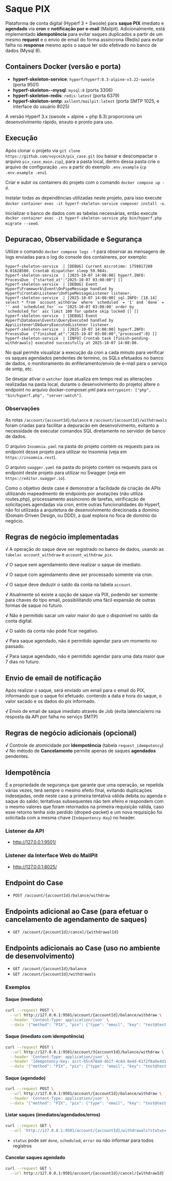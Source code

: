 # Saque PIX 

Plataforma de conta digital  (Hyperf 3 + Swoole) para **saque PIX** imediato e **agendado** via  **cron** e **notificação por e‑mail** (Mailpit). Adicionalmente, está implementado **idempotência** para evitar saques duplicados a partir de um mesmo **request** e o envio de email do forma assíncrona (Redis) para evitar falha no **response** mesmo após o saque ter sido efetivado no banco de dados (Mysql 8).

## Containers Docker (versão e porta)
- **hyperf-skeleton-service**: `hyperf/hyperf:8.3-alpine-v3.22-swoole` (porta 9501)
- **hyperf-skeleton--mysql**: `mysql:8` (porta 3306)
- **hyperf-skeleton-redis**: `redis:latest` (porta 6379)
- **hyperf-skeleton-smtp**: `axllent/mailpit:latest` (porta SMTP 1025, e interface do usuário 8025)

A versão Hyperf 3.x (swoole + alpine + php 8.3) proporciona um desenvolvimento rápido, enxuto e pronto para uso.

## Execução

Após clonar o projeto via `git clone https://github.com/voyceik/pix_case.git` (ou baixar e descompactar o arquivo `pix_case_main.zip`), para a pasta local, dentro dessa pasta crie o arquivo de configuração `.env` a partir do exemplo `.env.example` (`cp .env.example .env`).

Criar e subir os containers do projeto com o comando `docker compose up -d`. 

Instalar todas as dependências utilizadas neste projeto, para isso execute `docker container exec -it hyperf-skeleton-service composer install -o`.

Inicializar o banco de dados com as tabelas necessárias, então execute `docker container exec -it hyperf-skeleton-service php bin/hyperf.php migrate --seed`.

## Depuracao, Observabilidade e Segurança

Utilize o comando `docker compose logs -f` para observar as mensagens de logs enviadas para o log do console dos containeres, por exemplo:

```log
hyperf-skeleton-service  | [DEBUG] Current microtime: 1759817280 0.01628500. Crontab dispatcher sleep 59.984s.
hyperf-skeleton-service  | [2025-10-07 14:08:00] hyperf.INFO: ProcessDue  {"started_at":"2025-10-07 03:08:00"} []
hyperf-skeleton-service  | [DEBUG] Event Hyperf\Framework\Event\OnPipeMessage handled by Hyperf\Crontab\Listener\OnPipeMessageListener listener.
hyperf-skeleton-service  | [2025-10-07 14:08:00] sql.INFO: [18.14] select * from `account_withdraw` where `scheduled` = '1' and `done` = '' and `scheduled_for` <= '2025-10-07 03:08:00' order by `scheduled_for` asc limit 100 for update skip locked [] []
hyperf-skeleton-service  | [DEBUG] Event Hyperf\Database\Events\QueryExecuted handled by App\Listener\DbQueryExecutedListener listener.
hyperf-skeleton-service  | [2025-10-07 14:08:00] hyperf.INFO: ProcessDue  {"finished_at":"2025-10-07 03:08:00","processed":0} []
hyperf-skeleton-service  | [INFO] Crontab task [finish-pending-withdrawals] executed successfully at 2025-10-07 14:08:00.
```

No qual permite visualizar a execução da cron a cada minuto para verificar os saques agendados pendentes de termino, os SQLs efetuados no banco de dados, o monitoramento do enfileramento/envio de e-mail para o serviço de smtp, etc.

Se desejar ativar o `watcher` (que atualiza em tempo real as alterações realizadas na pasta local, durante o desenvolvimento do projeto) altere o endpoint no arquivo docker-composer.yml para `entrypoint: ["php", "bin/hyperf.php", "server:watch"]`.

### Observações

As rotas `/account/{accountId}/balance` e `/account/{accountId}/withdrawals` foram criadas para facilitar a depuracão em desenvolvimento, evitanto a necessidade de executar comandos SQL diretamente no servidor de banco de dados.

O arquivo `Insomnia.yaml` na pasta do projeto contém os requests para os endpoint desse projeto para utilizar no Insomnia (veja em `https://insomnia.rest`).

O arquivo `swagger.yaml` na pasta do projeto contém os requests para os endpoint deste projeto para utilizar no Swagger (veja em `https://editor.swagger.io`).

Como o objetivo deste case é demonstrar a facilidade da criação de APIs utilizando mapeadmento de endpoints por anotações (não utiliza routes.php), processamento assíncrono de tarefas, verificação de  solicitaçoes agendadas via cron, entre outras funcionalidades do Hyperf, não foi utilizada a arquitetura de desenvolvimento direcionada a domínio (Domain-Driven Design, ou DDD), a qual explora no foca de domínio do negócio.

## Regras de negócio implementadas

√ A operação do saque deve ser registrado no banco de dados, usando as `tabelas account_withdraw` e `account_withdraw_pix`.

√ O saque sem agendamento deve realizar o saque de imediato.

√ O saque com agendamento deve ser processado somente via cron.

√ O saque deve deduzir o saldo da conta na tabela `account`.

√ Atualmente só existe a opção de saque via PIX, podendo ser somente para chaves do tipo email, possibilitando uma fácil expansão de outras formas de saque no futuro.

√ Não é permitido sacar um valor maior do que o disponível no saldo da conta digital.

√ O saldo da conta não pode ficar negativo.

√ Para saque agendado, não é permitido agendar para um momento no passado.

√ Para saque agendado, não é permitido agendar para uma data maior que 7 dias no futuro. 


## Envio de email de notificação

Após realizar o saque, será enviado um email para o email do PIX, informando que o saque foi efetuado. contendo a data e hora do saque, o valor sacado e os dados do pix informado.

√ Envio de email de saque imediato através de Job (evita latencia/erro na resposta da API por falha no serviço SMTP)

## Regras de negócio adicionais (opcional)

√ Controle de atomicidade por **Idempotência** (tabela `request_idempotency`) 
√ No método de **Cancelamento** permite apenas de saques **agendados** pendentes.

## Idempotência

É a propriedade de segurança que garante que uma operação, se repetida várias vezes, terá sempre o mesmo efeito final, evitando duplicações indesejadas, onde neste caso a primeira tentativa válida debita ou agenda o saque do saldo; tentativas subsequentes não tem efeiro e respondem com o mesmo valores que foram retornados na primeira requisição válida, caso esse retorno tenha sido perdido (droped-packet) e um nova requisição foi solicitada com a mesma chave (`Indepontency-Key`) no header. 

### Listener da API

- http://127.0.0.1:9501/

### Listener da Interface Web do MailPit

- http://127.0.0.1:8025/

## Endpoint do Case
- `POST /account/{accountId}/balance/withdraw`

## Endpoints adicional ao Case (para efetuar o cancelamento de agendamento de saques)

- `GET /account/{accountId}/cancel/{withdrawalId}`

## Endpoints adicionais ao Case (uso no ambiente de desenvolvimento)
- `GET /account/{accountId}/balance`
- `GET /account/{accountId}/withdrawals`

### Exemplos 

#### Saque (imediato)
```bash
curl --request POST \
  --url http://127.0.0.1:9501/account/{accountId}/balance/withdraw \
  --header 'Content-Type: application/json' \
  --data '{"method": "PIX", "pix": {"type": "email", "key": "test@test.com"}, "amount": 100.00, "schedule": null}'
```

#### Saque (imediato com idempotência)
```bash
curl --request POST \
  --url http://127.0.0.1:9501/account/3{accountId}/balance/withdraw \
  --header 'Content-Type: application/json' \
  --header 'Idempotency-Key: acct-b5c478a9-4b1f-4c8d-8e4d-61f2f8a9e4d1' \
  --data '{"method": "PIX", "pix": {"type": "email", "key": "test@test.com"}, "amount": 100.00, "schedule": null}'
```

#### Saque (agendado)
```bash
curl --request POST \
  --url http://127.0.0.1:9501/account/{accountId}/balance/withdraw \
  --header 'Content-Type: application/json' \
  --data '{"method": "PIX", "pix": {"type": "email", "key": "test@test.com"}, "amount": 500.00, "schedule": "2025-10-06 10:00:00"}'
```

#### Listar saques (imediatos/agendados/erros)
```bash
curl --request GET \
  --url 'http://127.0.0.1:9501/account/{accountId}/withdrawals?status='
  ```
- `status` pode ser `done`, `scheduled`, `error` ou não informar para todos registros

#### Cancelar saques agendado
```bash
curl --request GET \
  --url http://127.0.0.1:9501/account/{accountId}/cancel/{withdrawId}
```

